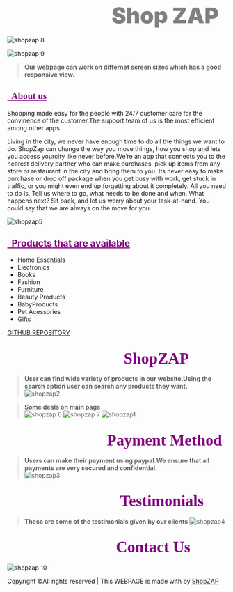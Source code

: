 <!DOCTYPE html>
<html>
<body>
<h2> <span style="font-family: 'arial bold''Lucida Sans';color:GRAY;font-weight:bolder;padding-left:210px; font-size:50px"> &nbsp;&nbsp; Shop ZAP</span> </h2>

![shopzap 8](https://user-images.githubusercontent.com/68279005/101272432-191d7780-37b2-11eb-997d-5abe673ad4d3.png)

![shopzap 9](https://user-images.githubusercontent.com/68279005/101272462-5b46b900-37b2-11eb-841f-991a6b9b50bb.png)

>**Our webpage can work on differnet screen sizes which has a good responsive view.**

<h2><span style="text-decoration:underline;font-family:cursive;color:purple">&nbsp; About us</span> </h2>
Shopping made easy for the people with 24/7 customer care for the convinence of the customer.The support team of us is the most efficient among other apps.


Living in the city, we never have enough time to do all the things we want to do. ShopZap can change the way you move things, how you shop and lets you access yourcity like never before.We’re an app that connects you to the nearest delivery partner who can make purchases, pick up items from any store or restaurant in the city and bring them to you. Its never easy to make purchase or drop off package when you get busy with work, get stuck in traffic, or you might even end up forgetting about it completely. All you need to do is, Tell us where to go, what needs to be done and when. What happens next? Sit back, and let us worry about your task-at-hand. You could say that we are always on the move for you.

![shopzap5](https://user-images.githubusercontent.com/68279005/101272403-d78ccc80-37b1-11eb-96cf-4ea2451ec0df.png)

<h2><span style="text-decoration:underline;color:purple">&nbsp; Products that are available</span> </h2>

- Home Essentials
- Electronics
- Books
- Fashion
- Furniture
- Beauty Products
- BabyProducts
- Pet Acessories
- Gifts


[GITHUB REPOSITORY](https://github.com/ndrohith09/ecommerce)


<h2><span style="font-family:cursive;color:purple;padding-left:250px; font-size:36px">&nbsp; ShopZAP</span> </h2>

> **User can find wide variety of products in our website.Using the search option user can search any products they want.**<br>
![shopzap2](https://user-images.githubusercontent.com/68279005/101272366-9a283f00-37b1-11eb-9637-7803d306cfea.png)

>**Some deals on main page**<br>
![shopzap 6](https://user-images.githubusercontent.com/68279005/101272339-6a793700-37b1-11eb-8290-b746505ab8f9.jpeg)
![shopzap 7](https://user-images.githubusercontent.com/68279005/101272386-c0e67580-37b1-11eb-993c-48be9d05270c.jpeg)
![shopzap1](https://user-images.githubusercontent.com/68279005/101272375-a9a78800-37b1-11eb-99e0-c4087451edfb.png)


<h2><span style="font-family:cursive;color:purple;padding-left:220px; font-size:36px">&nbsp;Payment Method</span> </h2>

>**Users can make their payment using paypal.We ensure that all payments are very secured and confidential.**<br>
![shopzap3](https://user-images.githubusercontent.com/68279005/101272401-d3f94580-37b1-11eb-83ef-54afcd1c7547.png)

<h2><span style="font-family:cursive;color:purple;padding-left:250px; font-size:36px">&nbsp;Testimonials</span> </h2>

>**These are some of the testimonials given by our clients**
![shopzap4](https://user-images.githubusercontent.com/68279005/101272402-d65b9f80-37b1-11eb-9634-310cca226ff8.png)

<h2><span style="font-family:cursive;color:purple;padding-left:250px; font-size:36px">Contact Us</span> </h2>

![shopzap 10](https://user-images.githubusercontent.com/68279005/101273436-736f0600-37bb-11eb-986b-431a68845112.png)

>
Copyright &copy;All rights reserved | This WEBPAGE is made with <i class="fa fa-heart-o" aria-hidden="true"></i> by <a href="https://github.com/ndrohith09/ecommerce" target="_blank">ShopZAP</a>

</body>
</html>

